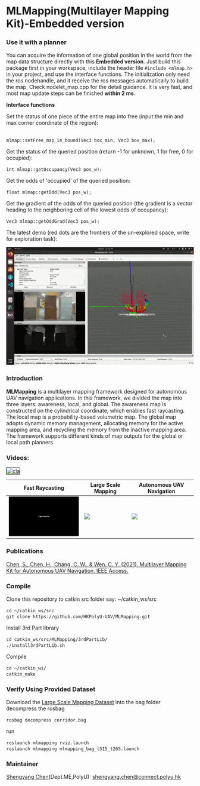 # MLMapping(Multilayer Mapping Kit)-Embedded version

### Use it with a planner
You can acquire the information of one global position in the world from the map data structure directly with this **Embedded version**. Just build this package first in your workspace, include the header file ````#include <mlmap.h>```` in your project, and use the interface functions. The initialization only need the ros nodehandle, and it receive the ros messages automatically to build the map. Check nodelet_map.cpp for the detail guidance. It is very fast, and most map update steps can be finished **within 2 ms**.

**Interface functions** 

Set the status of one piece of the entire map into free (input the min and max corner coordinate of the region):
````

mlmap::setFree_map_in_bound(Vec3 box_min, Vec3 box_max);
````
Get the status of the queried position (return -1 for unknown, 1 for free, 0 for occupied):
````
int mlmap::getOccupancy(Vec3 pos_w);
````

Get the odds of 'occupied' of the queried position:
````
float mlmap::getOdd(Vec3 pos_w);
````

Get the gradient of the odds of the queried position (the gradient is a vector heading to the neighboring cell of the lowest odds of occupancy):
````
Vec3 mlmap::getOddGrad(Vec3 pos_w);

````

The latest demo (red dots are the frontiers of the un-explored space, write for exploration task):

<img src="others/mapping_new.gif" width="800">

### Introduction
**MLMapping** is a multilayer mapping framework designed for autonomous UAV navigation applications. In this framework, we divided the map into three layers: awareness, local, and global. The awareness map is constructed on the cylindrical coordinate, which enables fast raycasting. The local map is a probability-based volumetric map. The global map adopts dynamic memory management, allocating memory for the active mapping area, and recycling the memory from the inactive mapping area. The framework supports different kinds of map outputs for the global or local path planners. 

### Videos:
<a href="https://www.youtube.com/embed/kBLQzIB_kWo" target="_blank"><img src="http://img.youtube.com/vi/kBLQzIB_kWo/0.jpg" 
alt="cla" width="480" height="300" border="1" /></a>

| Fast Raycasting    | Large Scale Mapping   | Autonomous UAV Navigation  |
| ---------------------- | ---------------------- |---------------------- |
| <img src="others/exp1.gif" width="250">  | <img src="others/exp2.gif" width="250">  | <img src="others/exp3.gif" width="250">  |

### Publications
[Chen, S., Chen, H., Chang, C. W., & Wen, C. Y. (2021). Multilayer Mapping Kit for Autonomous UAV Navigation. IEEE Access.](https://ieeexplore.ieee.org/abstract/document/9336584)
### Compile
Clone this repository to catkin src folder say: ~/catkin_ws/src
````
cd ~/catkin_ws/src
git clone https://github.com/HKPolyU-UAV/MLMapping.git
````
Install 3rd Part library
````
cd catkin_ws/src/MLMapping/3rdPartLib/
./install3rdPartLib.sh
````
Compile
````
cd ~/catkin_ws/
catkin_make
````

### Verify Using Provided Dataset
Download the [Large Scale Mapping Dataset](https://connectpolyu-my.sharepoint.com/:u:/g/personal/17903070r_connect_polyu_hk/EYGhc0ijYl9Muq33mUSCgxABZgNBJrTQPp34SY65gWoXRA?e=8lkjxb) into the bag folder <br />
decompress the rosbag
````
rosbag decompress corridor.bag
````
run 
````
roslaunch mlmapping rviz.launch
roslaunch mlmapping mlmapping_bag_l515_t265.launch
````

### Maintainer
[Shengyang Chen](https://www.polyu.edu.hk/researchgrp/cywen/index.php/en/people/researchstudent.html)(Dept.ME,PolyU): shengyang.chen@connect.polyu.hk <br />


